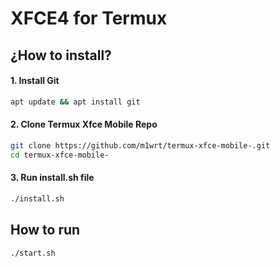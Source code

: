 # XFCE4 for Termux 
## ¿How to install?
#### 1. Install Git
```bash
apt update && apt install git
```
#### 2. Clone Termux Xfce Mobile Repo 
```bash
git clone https://github.com/m1wrt/termux-xfce-mobile-.git
cd termux-xfce-mobile-
```
#### 3. Run install.sh file
```bash 
./install.sh
```
## How to run
```bash
./start.sh
```